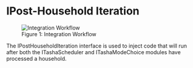 # IPost-Household Iteration

<figure>
    <img src="../../../model_design/images/18.png"
         alt="Integration Workflow">
    <figcaption>Figure 1: Integration Workflow</figcaption>
</figure>

The IPostHouseholdIteration interface is used to inject code that will run after
both the ITashaScheduler and ITashaModeChoice modules have processed a household.